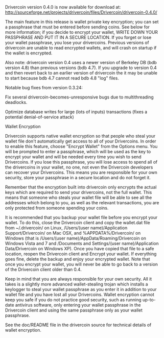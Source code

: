 Drivercoin version 0.4.0 is now available for download at:
http://sourceforge.net/projects/drivercoin/files/Drivercoin/drivercoin-0.4.0/

The main feature in this release is wallet private key encryption;
you can set a passphrase that must be entered before sending coins.
See below for more information; if you decide to encrypt your wallet,
WRITE DOWN YOUR PASSPHRASE AND PUT IT IN A SECURE LOCATION. If you
forget or lose your wallet passphrase, you lose your drivercoins.
Previous versions of drivercoin are unable to read encrypted wallets,
and will crash on startup if the wallet is encrypted.

Also note: drivercoin version 0.4 uses a newer version of Berkeley DB
(bdb version 4.8) than previous versions (bdb 4.7). If you upgrade
to version 0.4 and then revert back to an earlier version of drivercoin
the it may be unable to start because bdb 4.7 cannot read bdb 4.8
"log" files.


Notable bug fixes from version 0.3.24:

Fix several drivercoin-becomes-unresponsive bugs due to multithreading
deadlocks.

Optimize database writes for large (lots of inputs) transactions
(fixes a potential denial-of-service attack)


Wallet Encryption

Drivercoin supports native wallet encryption so that people who steal your
wallet file don't automatically get access to all of your Drivercoins.
In order to enable this feature, choose "Encrypt Wallet" from the
Options menu.  You will be prompted to enter a passphrase, which
will be used as the key to encrypt your wallet and will be needed
every time you wish to send Drivercoins.  If you lose this passphrase,
you will lose access to spend all of the drivercoins in your wallet,
no one, not even the Drivercoin developers can recover your Drivercoins.
This means you are responsible for your own security, store your
passphrase in a secure location and do not forget it.

Remember that the encryption built into drivercoin only encrypts the
actual keys which are required to send your drivercoins, not the full
wallet.  This means that someone who steals your wallet file will
be able to see all the addresses which belong to you, as well as the
relevant transactions, you are only protected from someone spending
your coins.

It is recommended that you backup your wallet file before you
encrypt your wallet.  To do this, close the Drivercoin client and
copy the wallet.dat file from ~/.drivercoin/ on Linux, /Users/(user
name)/Application Support/Drivercoin/ on Mac OSX, and %APPDATA%/Drivercoin/
on Windows (that is /Users/(user name)/AppData/Roaming/Drivercoin on
Windows Vista and 7 and /Documents and Settings/(user name)/Application
Data/Drivercoin on Windows XP).  Once you have copied that file to a
safe location, reopen the Drivercoin client and Encrypt your wallet.
If everything goes fine, delete the backup and enjoy your encrypted
wallet.  Note that once you encrypt your wallet, you will never be
able to go back to a version of the Drivercoin client older than 0.4.

Keep in mind that you are always responsible for your own security.
All it takes is a slightly more advanced wallet-stealing trojan which
installs a keylogger to steal your wallet passphrase as you enter it
in addition to your wallet file and you have lost all your Drivercoins.
Wallet encryption cannot keep you safe if you do not practice
good security, such as running up-to-date antivirus software, only
entering your wallet passphrase in the Drivercoin client and using the
same passphrase only as your wallet passphrase.

See the doc/README file in the drivercoin source for technical details
of wallet encryption.
